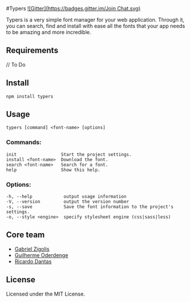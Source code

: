 #Typers
[![Gitter](https://badges.gitter.im/Join Chat.svg)](https://gitter.im/typers/typers?utm_source=badge&utm_medium=badge&utm_campaign=pr-badge&utm_content=badge)

Typers is a very simple font manager for your web application.
Through it, you can search, find and install with ease all the fonts that your
app needs to be amazing and more incredible.

## Requirements

// To Do

## Install

    npm install typers

## Usage

    typers [command] <font-name> [options]

### Commands:

    init                 Start the project settings.
    install <font-name>  Download the font.
    search <font-name>   Search for a font.
    help                 Show this help.

### Options:

    -h, --help            output usage information
    -V, --version         output the version number
    -s, --save            Save the font information to the project's settings.
    -o, --style <engine>  specify stylesheet engine (css|sass|less)

## Core team

* [Gabriel Zigolis](http://twitter.com/zigolis)
* [Guilherme Oderdenge](http://twitter.com/chiefgui)
* [Ricardo Dantas](http://twitter.com/ricardodantas)

## License

Licensed under the MIT License.
